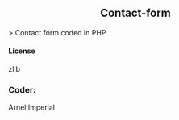 <h2 align=center>Contact-form</h2>
> Contact form coded in PHP.


#### License
zlib


### Coder:
Arnel Imperial
